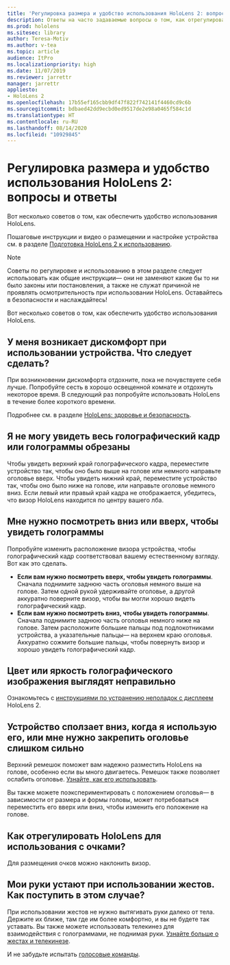 ```yaml
---
title: 'Регулировка размера и удобство использования HoloLens 2: вопросы и ответы'
description: Ответы на часто задаваемые вопросы о том, как отрегулировать размер HoloLens 2.
ms.prod: hololens
ms.sitesec: library
author: Teresa-Motiv
ms.author: v-tea
ms.topic: article
audience: ItPro
ms.localizationpriority: high
ms.date: 11/07/2019
ms.reviewer: jarrettr
manager: jarrettr
appliesto:
- HoloLens 2
ms.openlocfilehash: 17b55ef165cbb9df47f822f742141f4460cd9c6b
ms.sourcegitcommit: bdbaed42dd9ecbd0ed9517de2e98a0465f584c1d
ms.translationtype: HT
ms.contentlocale: ru-RU
ms.lasthandoff: 08/14/2020
ms.locfileid: "10929845"
---
```

# Регулировка размера и удобство использования HoloLens 2: вопросы и ответы

Вот несколько советов о том, как обеспечить удобство использования HoloLens.

Пошаговые инструкции и видео о размещении и настройке устройства см. в разделе [Подготовка HoloLens 2 к использованию](hololens2-setup.md).

> [!NOTE]
> Советы по регулировке и использованию в этом разделе следует использовать как общие инструкции— они не заменяют какие бы то ни было законы или постановления, а также не служат причиной не проявлять осмотрительность при использовании HoloLens. Оставайтесь в безопасности и наслаждайтесь!

Вот несколько советов о том, как обеспечить удобство использования HoloLens.

## У меня возникает дискомфорт при использовании устройства. Что следует сделать?

При возникновении дискомфорта отдохните, пока не почувствуете себя лучше. Попробуйте сесть в хорошо освещенной комнате и отдохнуть некоторое время. В следующий раз попробуйте использовать HoloLens в течение более короткого времени.

Подробнее см. в разделе [HoloLens: здоровье и безопасность](https://go.microsoft.com/fwlink/p/?LinkId=746661).

## Я не могу увидеть весь голографический кадр или голограммы обрезаны

Чтобы увидеть верхний край голографического кадра, переместите устройство так, чтобы оно было выше на голове или немного направьте оголовье вверх. Чтобы увидеть нижний край, переместите устройство так, чтобы оно было ниже на голове, или направьте оголовье немного вниз. Если левый или правый край кадра не отображается, убедитесь, что визор HoloLens находится по центру вашего лба.

## Мне нужно посмотреть вниз или вверх, чтобы увидеть голограммы

Попробуйте изменить расположение визора устройства, чтобы голографический кадр соответствовал вашему естественному взгляду. Вот как это сделать.

- **Если вам нужно посмотреть вверх, чтобы увидеть голограммы**. Сначала поднимите заднюю часть оголовья немного выше на голове. Затем одной рукой удерживайте оголовье, а другой аккуратно поверните визор, чтобы вы могли хорошо видеть голографический кадр.
- **Если вам нужно посмотреть вниз, чтобы увидеть голограммы**. Сначала поднимите заднюю часть оголовья немного ниже на голове. Затем расположите большие пальцы под подлокотниками устройства, а указательные пальцы— на верхнем краю оголовья. Аккуратно сожмите большие пальцы, чтобы повернуть визор и хорошо увидеть голографический кадр.

## Цвет или яркость голографического изображения выглядят неправильно

Ознакомьтесь с [инструкциями по устранению неполадок с дисплеем](hololens2-display.md) HoloLens 2.

## Устройство сползает вниз, когда я использую его, или мне нужно закрепить оголовье слишком сильно

Верхний ремешок поможет вам надежно разместить HoloLens на голове, особенно если вы много двигаетесь. Ремешок также позволяет ослабить оголовье. [Узнайте, как его использовать](hololens2-setup.md#adjust-fit).

Вы также можете поэкспериментировать с положением оголовья— в зависимости от размера и формы головы, может потребоваться переместить его вверх или вниз, чтобы изменить его положение на голове.

## Как отрегулировать HoloLens для использования с очками?

Для размещения очков можно наклонить визор.

## Мои руки устают при использовании жестов. Как поступить в этом случае?

При использовании жестов не нужно вытягивать руки далеко от тела. Держите их ближе, там где им более комфортно, и вы не будете так уставать. Вы также можете использовать телекинез для взаимодействия с голограммами, не поднимая руки. [Узнайте больше о жестах и телекинезе](hololens2-basic-usage.md#the-hand-tracking-frame).

И не забудьте испытать [голосовые команды](hololens-cortana.md).
